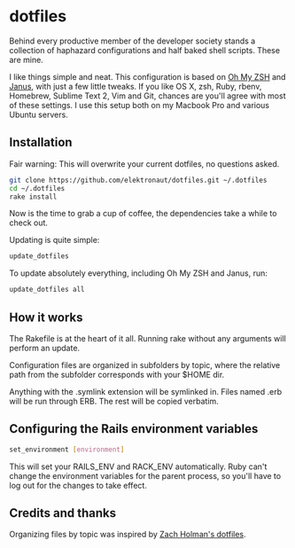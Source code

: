 # dotfiles

Behind every productive member of the developer society stands a collection of haphazard
configurations and half baked shell scripts. These are mine.

I like things simple and neat. This configuration is based on
[Oh My ZSH](https://github.com/robbyrussell/oh-my-zsh) and
[Janus](https://github.com/carlhuda/janus), with just a few little tweaks. If you like
OS X, zsh, Ruby, rbenv, Homebrew, Sublime Text 2, Vim and Git, chances are you'll agree
with most of these settings. I use this setup both on my Macbook Pro and various
Ubuntu servers.


## Installation

Fair warning: This will overwrite your current dotfiles, no questions asked.

```sh
git clone https://github.com/elektronaut/dotfiles.git ~/.dotfiles
cd ~/.dotfiles
rake install
```

Now is the time to grab a cup of coffee, the dependencies take a while to check out.

Updating is quite simple:

```sh
update_dotfiles
```

To update absolutely everything, including Oh My ZSH and Janus, run:

```sh
update_dotfiles all
```

## How it works

The Rakefile is at the heart of it all. Running rake without any arguments will
perform an update.

Configuration files are organized in subfolders by topic, where the relative path
from the subfolder corresponds with your $HOME dir.

Anything with the .symlink extension will be symlinked in. Files named .erb will be
run through ERB. The rest will be copied verbatim.


## Configuring the Rails environment variables

```sh
set_environment [environment]
```

This will set your RAILS_ENV and RACK_ENV automatically. Ruby can't change the environment
variables for the parent process, so you'll have to log out for the changes to take effect.


## Credits and thanks

Organizing files by topic was inspired by [Zach Holman's dotfiles](https://github.com/holman/dotfiles).
